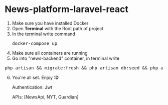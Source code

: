 # News-platform-laravel-react
1. Make sure you have installed Docker
2. Open **Terminal** with the Root path of project
3. In the terminal write command <pre>docker-compose up</pre>
4. Make sure all containers are running
5. Go into "news-backend" container, in terminal write
<pre>php artisan && migrate:fresh && php artisan db:seed && php artisan app:update-or-fill-news</pre>
6. You're all set. Enjoy **:D**

   Authentication: Jwt
   
   APIs: [NewsApi, NYT, Guardian]
